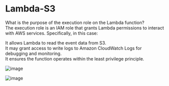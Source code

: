 # Lambda-S3
What is the purpose of the execution role on the Lambda function?  
The execution role is an IAM role that grants Lambda permissions to interact with AWS services. Specifically, in this case:  

It allows Lambda to read the event data from S3.  
It may grant access to write logs to Amazon CloudWatch Logs for debugging and monitoring.  
It ensures the function operates within the least privilege principle.  

![image](https://github.com/user-attachments/assets/b367774b-26e3-4af7-b492-0c6598275468)  

![image](https://github.com/user-attachments/assets/acceace5-426d-4b68-898a-113e6c67ef0a)


